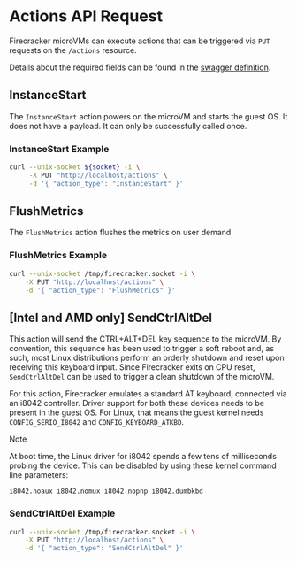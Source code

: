 # Actions API Request

Firecracker microVMs can execute actions that can be triggered via `PUT`
requests on the `/actions` resource.

Details about the required fields can be found in the
[swagger definition](../../src/firecracker/swagger/firecracker.yaml).

## InstanceStart

The `InstanceStart` action powers on the microVM and starts the guest OS. It
does not have a payload. It can only be successfully called once.

### InstanceStart Example

```bash
curl --unix-socket ${socket} -i \
     -X PUT "http://localhost/actions" \
     -d '{ "action_type": "InstanceStart" }'
```

## FlushMetrics

The `FlushMetrics` action flushes the metrics on user demand.

### FlushMetrics Example

```bash
curl --unix-socket /tmp/firecracker.socket -i \
    -X PUT "http://localhost/actions" \
    -d '{ "action_type": "FlushMetrics" }'
```

## [Intel and AMD only] SendCtrlAltDel

This action will send the CTRL+ALT+DEL key sequence to the microVM. By
convention, this sequence has been used to trigger a soft reboot and, as such,
most Linux distributions perform an orderly shutdown and reset upon receiving
this keyboard input. Since Firecracker exits on CPU reset, `SendCtrlAltDel` can
be used to trigger a clean shutdown of the microVM.

For this action, Firecracker emulates a standard AT keyboard, connected via an
i8042 controller. Driver support for both these devices needs to be present in
the guest OS. For Linux, that means the guest kernel needs `CONFIG_SERIO_I8042`
and `CONFIG_KEYBOARD_ATKBD`.

> [!NOTE]
>
> At boot time, the Linux driver for i8042 spends a few tens of milliseconds
> probing the device. This can be disabled by using these kernel command line
> parameters:
>
> ```console
> i8042.noaux i8042.nomux i8042.nopnp i8042.dumbkbd
> ```

### SendCtrlAltDel Example

```bash
curl --unix-socket /tmp/firecracker.socket -i \
    -X PUT "http://localhost/actions" \
    -d '{ "action_type": "SendCtrlAltDel" }'
```
